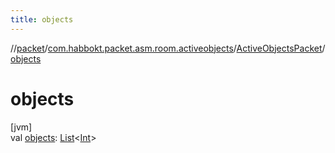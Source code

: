 ```yaml
---
title: objects
---
```

//[packet](../../../index.html)/[com.habbokt.packet.asm.room.activeobjects](../index.html)/[ActiveObjectsPacket](index.html)/[objects](objects.html)



# objects



[jvm]\
val [objects](objects.html): [List](https://kotlinlang.org/api/latest/jvm/stdlib/kotlin.collections/-list/index.html)&lt;[Int](https://kotlinlang.org/api/latest/jvm/stdlib/kotlin/-int/index.html)&gt;




